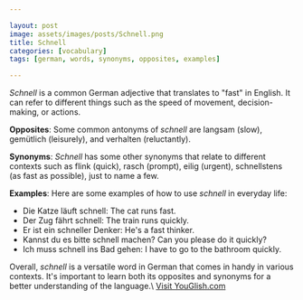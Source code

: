 ```yaml
---

layout: post
image: assets/images/posts/Schnell.png
title: Schnell
categories: [vocabulary]
tags: [german, words, synonyms, opposites, examples]

---
```


*Schnell* is a common German adjective that translates to "fast" in English. It can refer to different things such as the speed of movement, decision-making, or actions. 

**Opposites**: Some common antonyms of *schnell* are langsam (slow), gemütlich (leisurely), and verhalten (reluctantly).

**Synonyms**: *Schnell* has some other synonyms that relate to different contexts such as flink (quick), rasch (prompt), eilig (urgent), schnellstens (as fast as possible), just to name a few.

**Examples**: Here are some examples of how to use *schnell* in everyday life:

- Die Katze läuft schnell: The cat runs fast.
- Der Zug fährt schnell: The train runs quickly.
- Er ist ein schneller Denker: He's a fast thinker.
- Kannst du es bitte schnell machen? Can you please do it quickly?
- Ich muss schnell ins Bad gehen: I have to go to the bathroom quickly.

Overall, *schnell* is a versatile word in German that comes in handy in various contexts. It's important to learn both its opposites and synonyms for a better understanding of the language.\ <a id="yg-widget-0" class="youglish-widget" data-query="Schnell" data-lang="german" data-components="8412" data-auto-start="0" data-bkg-color="theme_light" data-title="How%20to%20pronounce%20Schnell%20in%20German"  rel="nofollow" href="https://youglish.com">Visit YouGlish.com</a><script async src="https://youglish.com/public/emb/widget.js" charset="utf-8"></script>